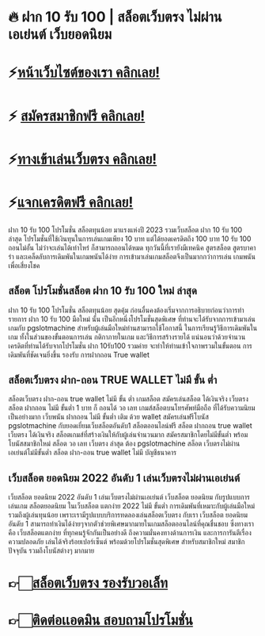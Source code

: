 # 🔥 ฝาก 10 รับ 100 | สล็อตเว็บตรง ไม่ผ่านเอเย่นต์ เว็บยอดนิยม

# ⚡[หน้าเว็บไซต์ของเรา คลิกเลย!](https://pgslotmachine.com/)
# ⚡ [สมัครสมาชิกฟรี คลิกเลย!](https://pgslotmachine.jwallet.link/register)
# ⚡[ทางเข้าเล่นเว็บตรง คลิกเลย!](https://pgslotmachine.jwallet.link/login)
# ⚡[แจกเครดิตฟรี คลิกเลย!](https://pgslotmachine.jwallet.link/contact)

ฝาก 10 รับ 100 โปรโมชั่น สล็อตทุนน้อย มาแรงแห่งปี 2023 รวมเว็บสล็อต ฝาก 10 รับ 100 ล่าสุด โปรโมชั่นที่ใช้เงินทุนในการเล่นเกมเพียง 10 บาท แต่ได้ยอดเครดิตถึง 100 บาท 10 รับ 100 ถอนไม่อั้น ไม่ว่าจะเล่นได้เท่าไหร่ ก็สามารถถอนได้หมด ทุกวันนี้ที่เรายังมีเทคนิค สูตรสล็อต สูตรบาคาร่า และเคล็ดลับการเดิมพันในเกมพนันได้ง่าย การเข้ามาเล่นเกมสล็อตจึงเป็นมากกว่าการเล่น เกมพนัน เพื่อเสี่ยงโชค

## สล็อต โปรโมชั่นสล็อต ฝาก 10 รับ 100 ใหม่ ล่าสุด
ฝาก 10 รับ 100 โปรโมชั่น สล็อตทุนน้อย สุดคุ้ม ก่อนอื่นคงต้องเริ่มจากการอธิบายก่อนว่าการทำรายการ ฝาก 10 รับ 100 มือใหม่ นั้น เป็นอีกหนึ่งโปรโมชั่นสุดพิเศษ ที่ท่านจะได้รับจากการเข้ามาเล่นเกมกับ pgslotmachine สำหรับผู้เล่นมือใหม่ท่านสามารถใช้โอกาสนี้ ในการเรียนรู้วิธีการเดิมพันในเกม ทั้งในส่วนของขั้นตอนการเล่น กติกาภายในเกม และวิธีการสร้างรายได้ แน่นอนว่าด้วยจำนวนเครดิตที่ท่านได้รับจากโปรโมชั่น ฝาก 10รับ100 รวมค่าย จะทำให้ท่านเข้าใจภาพรวมในขั้นตอน การเดิมพันที่ชัดเจนยิ่งขึ้น รองรับ การฝากถอน True wallet

## สล็อตเว็บตรง ฝาก-ถอน TRUE WALLET ไม่มี ขั้น ต่ำ
สล็อตเว็บตรง ฝาก-ถอน true wallet ไม่มี ขั้น ต่ำ เกมสล็อต สมัครเล่นสล็อต ได้เงินจริง เว็บตรง สล็อต ฝากถอน ไม่มี ขั้นต่ำ 1 บาท ก็ ถอนได้ วอ เลท เกมส์สล็อตบนโทรศัพท์มือถือ ที่ได้รับความนิยมเป็นอย่างมาก เว็บพนัน ฝากถอน ไม่มี ขั้นต่ำ เติม ด้วย wallet สมัครเล่นฟรีโบนัส pgslotmachine กับยอดเยี่ยมเว็บสล็อตอันดับ1 สล็อตออนไลน์ฟรี สล็อต ฝากถอน true wallet เว็บตรง ได้เงินจริง สล็อตเกมส์ที่สร้างเงินให้กับผู้เล่นจำนวนมาก สมัครสมาชิกโดยไม่มีขั้นต่ำ พร้อมโบนัสสมาชิกใหม่ สล็อต วอ เลท เว็บตรง ล่าสุด ต้อง pgslotmachine สล็อต เว็บตรงไม่ผ่านเอเย่นต์ไม่มีขั้นต่ำ สล็อต ฝาก-ถอน true wallet ไม่มี บัญชีธนาคาร

## เว็บสล็อต ยอดนิยม 2022 อันดับ 1 เล่นเว็บตรงไม่ผ่านเอเย่นต์
เว็บสล็อต ยอดนิยม 2022 อันดับ 1 เล่นเว็บตรงไม่ผ่านเอเย่นต์ เว็บสล็อต ยอดนิยม กับรูปแบบการเล่นเกม สล็อตยอดนิยม ในเว็บสล็อต แตกง่าย 2022 ไม่มี ขั้นต่ำ การเดิมพันที่เหมาะกับผู้เล่นมือใหม่รวมถึงผู้เล่นทุนน้อย เพราะเรามีรูปแบบบริการทดลองเล่นสล็อตเว็บตรง กับเรา เว็บสล็อต ยอดนิยมอันดับ 1  สามารถทำเงินได้ง่ายๆจากตัวช่วยพิเศษมากมายในเกมสล็อตออนไลน์ที่คุณชื่นชอบ ซึ่งทางเรา คือ เว็บสล็อตแตกง่าย ที่ทุกคนรู้จักกันเป็นอย่างดี ถึงความมั่นคงทางด้านการเงิน และการการันตีเรื่องความปลอดภัย เล่นได้จริงร้อยเปอร์เซ็นต์ พร้อมด้วยโปรโมชั่นสุดพิเศษ สำหรับสมาชิกใหม่ สมาชิกปัจจุบัน รวมถึงโบนัสต่างๆ มากมาย

# 👉🏻[สล็อตเว็บตรง รองรับวอเล็ท](https://pgslotmachine.com/)
# 👉🏻[ติดต่อเเอดมิน สอบถามโปรโมชั่น](https://pgslotmachine.jwallet.link/contact)
